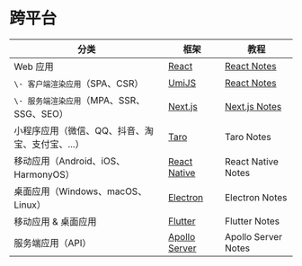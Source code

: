 # 跨平台

分类 | 框架 | 教程
---|---|---
Web 应用 | [React](https://zh-hans.react.dev/) | [React Notes](/share/docs/guide/intro/)
`\- 客户端渲染应用`（SPA、CSR） | [UmiJS](https://umijs.org) | [React Notes](/share/docs/guide/intro/)
`\- 服务端渲染应用`（MPA、SSR、SSG、SEO） | [Next.js](https://nextjs.org/) | [Next.js Notes](/share/docs/next/intro/)
小程序应用（微信、QQ、抖音、淘宝、支付宝、...） | [Taro](https://taro.js.org/) | Taro Notes
移动应用（Android、iOS、HarmonyOS） | [React Native](https://reactnative.dev/) | React Native Notes
桌面应用（Windows、macOS、Linux） | [Electron](https://www.electronjs.org/) | Electron Notes
移动应用 & 桌面应用 | [Flutter](https://flutter.dev/) | Flutter Notes
服务端应用（API） | [Apollo Server](hhttps://www.apollographql.com/docs/apollo-server) | Apollo Server Notes